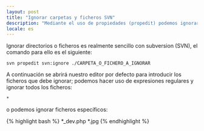 ```yaml
---
layout: post
title: "Ignorar carpetas y ficheros SVN"
description: "Mediante el uso de propiedades (propedit) podemos ignorar ficheros y directorios"
locale: es
---
```


Ignorar directorios o ficheros es realmente sencillo con subversion (SVN), el comando para ello es el siguiente:


    svn propedit svn:ignore ./CARPETA_O_FICHERO_A_IGNORAR

A continuación se abrirá nuestro editor por defecto para introducir los ficheros que debe ignorar; podemos hacer uso de expresiones regulares y ignorar todos los ficheros:


    *

o podemos ignorar ficheros específicos:

{% highlight bash %}
*_dev.php
*.jpg
{% endhighlight %}
